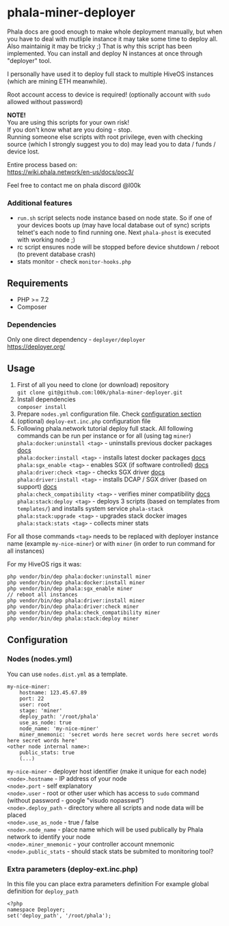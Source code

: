 # phala-miner-deployer

Phala docs are good enough to make whole deployment manually, but when you have to deal with mutliple instance it may take some time to deploy all. 
Also maintainig it may be tricky ;) 
That is why this script has been implemented. 
You can install and deploy N instances at once through "deployer" tool.

I personally have used it to deploy full stack to multiple HiveOS instances (which are mining ETH meanwhile).

Root account access to device is required! (optionally account with `sudo` allowed without password)

**NOTE!**  
You are using this scripts for your own risk!  
If you don't know what are you doing - stop.  
Running someone else scripts with root privilege, even with checking source (which I strongly suggest you to do) may lead you to data / funds / device lost.

Entire process based on:  
https://wiki.phala.network/en-us/docs/poc3/

Feel free to contact me on phala discord @l00k

### Additional features
- `run.sh` script selects node instance based on node state. So if one of your devices boots up (may have local database out of sync) scripts telnet's each node to find running one. Next `phala-phost` is executed with working node ;)  
- rc script ensures node will be stopped before device shutdown / reboot (to prevent database crash)  
- stats monitor - check `monitor-hooks.php`

## Requirements

- PHP >= 7.2
- Composer

### Dependencies
Only one direct dependency - `deployer/deployer`  
https://deployer.org/

## Usage

1. First of all you need to clone (or download) repository  
`git clone git@github.com:l00k/phala-miner-deployer.git`
2. Install dependencies  
`composer install`
3. Prepare `nodes.yml` configuration file. Check [configuration section](#configuration)  
4. (optional) `deploy-ext.inc.php` configuration file
5. Following phala.network tutorial deploy full stack. All following commands can be run per instance or for all (using tag `miner`)  
`phala:docker:uninstall <tag>` - uninstalls previous docker packages [docs](https://wiki.phala.network/en-us/docs/poc3/1-2-software-configuration/#install-docker-ce)  
`phala:docker:install <tag>` - installs latest docker packages [docs](https://wiki.phala.network/en-us/docs/poc3/1-2-software-configuration/#install-docker-ce)  
`phala:sgx_enable <tag>` - enables SGX (if software controlled) [docs](https://wiki.phala.network/en-us/docs/poc3/1-1-hardware-configuration/#bios-settings)  
`phala:driver:check <tag>` - checks SGX driver [docs](https://wiki.phala.network/en-us/docs/poc3/1-1-hardware-configuration/#sgx-driver-installation)  
`phala:driver:install <tag>` - installs DCAP / SGX driver (based on support) [docs](https://wiki.phala.network/en-us/docs/poc3/1-1-hardware-configuration/#sgx-driver-installation)  
`phala:check_compatibility <tag>` - verifies miner compatibility [docs](https://wiki.phala.network/en-us/docs/poc3/1-1-hardware-configuration/#double-check-the-sgx-capability)  
`phala:stack:deploy <tag>` - deploys 3 scripts (based on templates from `templates/`) and installs system service `phala-stack`  
`phala:stack:upgrade <tag>` - upgrades stack docker images  
`phala:stack:stats <tag>` - collects miner stats  
  
For all those commands `<tag>` needs to be replaced with deployer instance name (example `my-nice-miner`) or with `miner` (in order to run command for all instances)  

For my HiveOS rigs it was:
```
php vendor/bin/dep phala:docker:uninstall miner
php vendor/bin/dep phala:docker:install miner
php vendor/bin/dep phala:sgx_enable miner
// reboot all instances
php vendor/bin/dep phala:driver:install miner
php vendor/bin/dep phala:driver:check miner
php vendor/bin/dep phala:check_compatibility miner
php vendor/bin/dep phala:stack:deploy miner
```

## Configuration

### Nodes (nodes.yml)
You can use `nodes.dist.yml` as a template.
```
my-nice-miner:
    hostname: 123.45.67.89
    port: 22
    user: root
    stage: 'miner'
    deploy_path: '/root/phala'
    use_as_node: true
    node_name: 'my-nice-miner'
    miner_mnemonic: 'secret words here secret words here secret words here secret words here'
<other node internal name>:
    public_stats: true
    (...)
```
`my-nice-miner` - deployer host identifier (make it unique for each node)  
`<node>.hostname` - IP address of your node  
`<node>.port` - self explanatory  
`<node>.user` - root or other user which has access to `sudo` command (without password - google "visudo nopasswd")  
`<node>.deploy_path` - directory where all scripts and node data will be placed  
`<node>.use_as_node` - true / false  
`<node>.node_name` - place name which will be used publically by Phala network to identify your node  
`<node>.miner_mnemonic` - your controller account mnemonic  
`<node>.public_stats` - should stack stats be submited to monitoring tool?  

### Extra parameters (deploy-ext.inc.php)
In this file you can place extra parameters definition
For example global definition for `deploy_path`
```
<?php
namespace Deployer;
set('deploy_path', '/root/phala');
```





